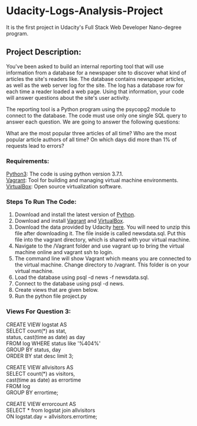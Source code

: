 # Udacity-Logs-Analysis-Project
It is the first project in Udacity's Full Stack Web Developer Nano-degree program.


## Project Description:

You've been asked to build an internal reporting tool that will use information from a database for a newspaper site to discover what kind of articles the site's readers like. The database contains newspaper articles, as well as the web server log for the site. The log has a database row for each time a reader loaded a web page. Using that information, your code will answer questions about the site's user activity.

The reporting tool is a Python program using the psycopg2 module to connect to the database. The code must use only one single SQL query to answer each question. We are going to answer the following questions:

What are the most popular three articles of all time?
Who are the most popular article authors of all time?
On which days did more than 1% of requests lead to errors?

### Requirements:

[Python3](https://www.python.org): The code is using python version 3.7.1.     
[Vagrant](https://www.vagrantup.com): Tool for building and managing virtual machine environments.   
[VirtualBox](https://www.virtualbox.org): Open source virtualization software.


### Steps To Run The Code:

1. Download and install the latest version of [Python](https://www.python.org).
2. Download and install [Vagrant](https://www.vagrantup.com/downloads.html) and [VirtualBox](https://www.virtualbox.org/wiki/Downloads).
3. Download the data provided by Udacity [here](https://d17h27t6h515a5.cloudfront.net/topher/2016/August/57b5f748_newsdata/newsdata.zip). You will need to unzip this file after downloading it. The file inside is called newsdata.sql. Put this file into the vagrant directory, which is shared with your virtual machine.
4. Navigate to the /Vagrant folder and use vagrant up to bring the virtual machine online and vagrant ssh to login.
5. The command line will show Vagrant which means you are connected to the virtual machine. Change directory to /vagrant. This folder is on your virtual machine.
6. Load the database using psql -d news -f newsdata.sql.
7. Connect to the database using psql -d news.
8. Create views that are given below.
9. Run the python file project.py

### Views For Question 3:

CREATE VIEW logstat AS       
SELECT count(*) as stat,            
status, cast(time as date) as day             
FROM log WHERE status like '%404%'           
GROUP BY status, day           
ORDER BY stat desc limit 3;

CREATE VIEW allvisitors AS     
SELECT count(*) as visitors,      
cast(time as date) as errortime        
FROM log     
GROUP BY errortime;       

CREATE VIEW errorcount AS       
SELECT * from logstat join allvisitors       
ON logstat.day = allvisitors.errortime;      
